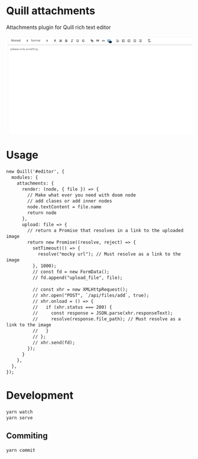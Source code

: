 # Quill attachments

Attachments plugin for Quill rich text editor

![gif](https://github.com/CHNB128/quill-attachments/blob/master/screenshots/Peek_2021-09-25_17-36.gif)

# Usage

```
new Quill('#editor', {
  modules: {
    attachments: {
      render: (node, { file }) => {
        // Make what ever you need with doom node
        // add clases or add inner nodes
        node.textContent = file.name
        return node
      },
      upload: file => {
        // return a Promise that resolves in a link to the uploaded image
        return new Promise((resolve, reject) => {
          setTimeout(() => {
            resolve("mocky url"); // Must resolve as a link to the image
          }, 1000);
          // const fd = new FormData();
          // fd.append("upload_file", file);

          // const xhr = new XMLHttpRequest();
          // xhr.open("POST", `/api/files/add`, true);
          // xhr.onload = () => {
          //   if (xhr.status === 200) {
          //     const response = JSON.parse(xhr.responseText);
          //     resolve(response.file_path); // Must resolve as a link to the image
          //   }
          // };
          // xhr.send(fd);
        });
      }
    },
  },
});
```

# Development

```
yarn watch
yarn serve
```

## Commiting

```
yarn commit
```

